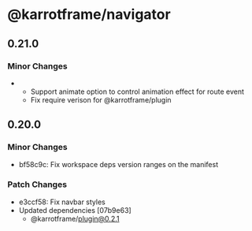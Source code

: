 # @karrotframe/navigator

## 0.21.0

### Minor Changes

- - Support animate option to control animation effect for route event
  - Fix require verison for @karrotframe/plugin

## 0.20.0

### Minor Changes

- bf58c9c: Fix workspace deps version ranges on the manifest

### Patch Changes

- e3ccf58: Fix navbar styles
- Updated dependencies [07b9e63]
  - @karrotframe/plugin@0.2.1
